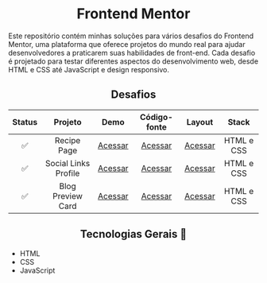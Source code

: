 <h1 align="center">Frontend Mentor</h1>
 Este repositório contém minhas soluções para vários desafios do Frontend Mentor, uma plataforma que oferece projetos do mundo real para ajudar desenvolvedores a praticarem suas habilidades de front-end. Cada desafio é projetado para testar diferentes aspectos do desenvolvimento web, desde HTML e CSS até JavaScript e design responsivo.

<h2 align="center">Desafios</h2>

| Status | Projeto | Demo | Código-fonte | Layout | Stack |
| :---: | :---:   | :---:  | :---:  | :---: | :---:     |
| ✅ | Recipe Page | [Acessar](https://willalmeid.github.io/frontend-mentor/1-recipe-page/) | [Acessar](./1-recipe-page/) | [Acessar](https://www.frontendmentor.io/challenges/recipe-page-KiTsR8QQKm) | HTML e CSS |
| ✅ | Social Links Profile | [Acessar](https://willalmeid.github.io/frontend-mentor/2-social-links-profile/) | [Acessar](./2-social-links-profile/) | [Acessar](https://www.frontendmentor.io/challenges/social-links-profile-UG32l9m6dQ) | HTML e CSS |
| ✅ | Blog Preview Card | [Acessar](https://willalmeid.github.io/frontend-mentor/3-blog-preview/) | [Acessar](./3-blog-preview/) | [Acessar](https://www.frontendmentor.io/challenges/blog-preview-card-ckPaj01IcS) | HTML e CSS |


<h2 align="center">Tecnologias Gerais 🤖</h2>

- HTML
- CSS
- JavaScript
